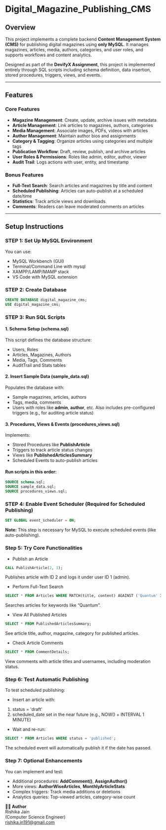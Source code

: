 # Digital_Magazine_Publishing_CMS

## Overview
This project implements a complete backend **Content Management System (CMS)** for publishing digital magazines using **only MySQL**. It manages magazines, articles, media, authors, categories, and user roles, and supports workflows and content analytics.

Designed as part of the **DevifyX Assignment**, this project is implemented entirely through SQL scripts including schema definition, data insertion, stored procedures, triggers, views, and events.

---

## Features

### Core Features
- **Magazine Management**: Create, update, archive issues with metadata
- **Article Management**: Link articles to magazines, authors, categories
- **Media Management**: Associate images, PDFs, videos with articles
- **Author Management**: Maintain author bios and assignments
- **Category & Tagging**: Organize articles using categories and multiple tags
- **Publication Workflow**: Draft, review, publish, and archive articles
- **User Roles & Permissions**: Roles like admin, editor, author, viewer
- **Audit Trail**: Logs actions with user, entity, and timestamp

### Bonus Features
- **Full-Text Search**: Search articles and magazines by title and content
- **Scheduled Publishing**: Articles can auto-publish at a scheduled date/time
- **Statistics**: Track article views and downloads
- **Comments**: Readers can leave moderated comments on articles

---

## Setup Instructions
### STEP 1: Set Up MySQL Environment
You can use:
- MySQL Workbench (GUI)
- Terminal/Command Line with mysql
- XAMPP/LAMP/MAMP stack
- VS Code with MySQL extension
  
### STEP 2: Create Database
```sql
CREATE DATABASE digital_magazine_cms;
USE digital_magazine_cms;
```
### STEP 3: Run SQL Scripts
#### 1. Schema Setup (**schema.sql**)
This script defines the database structure:
- Users, Roles
- Articles, Magazines, Authors
- Media, Tags, Comments
- AuditTrail and Stats tables
#### 2. Insert Sample Data (**sample_data.sql**)
Populates the database with:
- Sample magazines, articles, authors
- Tags, media, comments
- Users with roles like **admin**, **author**, etc.
Also includes pre-configured triggers (e.g., for auditing article status)
#### 3. Procedures, Views & Events (**procedures_views.sql**)
Implements:
- Stored Procedures like **PublishArticle**
- Triggers to track article status changes
- Views like **PublishedArticlesSummary**
- Scheduled Events to auto-publish articles

#### Run scripts in this order:
```sql
SOURCE schema.sql;
SOURCE sample_data.sql;
SOURCE procedures_views.sql;
```
### STEP 4: Enable Event Scheduler (Required for Scheduled Publishing)
```sql
SET GLOBAL event_scheduler = ON;
```
**Note:** This step is necessary for MySQL to execute scheduled events (like auto-publishing).
### Step 5: Try Core Functionalities 
- Publish an Article
```sql
CALL PublishArticle(2, 1);
```
Publishes article with ID 2 and logs it under user ID 1 (admin).
- Perform Full-Text Search
```sql
SELECT * FROM Articles WHERE MATCH(title, content) AGAINST ('Quantum' IN NATURAL LANGUAGE MODE);
```
Searches articles for keywords like “Quantum”.
- View All Published Articles
```sql
SELECT * FROM PublishedArticlesSummary;
```
See article title, author, magazine, category for published articles.
- Check Article Comments
```sql
SELECT * FROM CommentDetails;
```
View comments with article titles and usernames, including moderation status.
### Step 6: Test Automatic Publishing
To test scheduled publishing:
- Insert an article with:
1. status = 'draft' <BR>
2. scheduled_date set in the near future (e.g., NOW() + INTERVAL 1 MINUTE)
- Wait and re-run:
```sql
SELECT * FROM Articles WHERE status = 'published';
```
The scheduled event will automatically publish it if the date has passed.
### Step 7: Optional Enhancements
You can implement and test:
- Additional procedures: **AddComment()**, **AssignAuthor()**
- More views: **AuthorWiseArticles**, **MonthlyArticleStats**
- Complex triggers: Track media additions or deletions
- Analytics queries: Top-viewed articles, category-wise count

**👩‍💻 Author** <br>
Rishika Jain <br>
(Computer Science Engineer) <br>
rishika.jn191@gmail.com <br>
